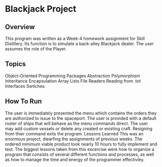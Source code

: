 # Blackjack Project

## Overview
This program was written as a Week-4 homework assignment for Skill Distillery. Its function is to simulate a back-alley Blackjack dealer. The user assumes the role of the Player.

## Topics
Object-Oriented Programming
Packages
Abstraction
Polymorphism
Inheritance
Encapsulation
Array Lists
File Readers
Reading from .txt
Interfaces
Swtiches

## How To Run
The user is immediately presented the menu which contains the orders they are authorized to issue to the spaceport.
The user is provided with a default roster of ships that will behave as the menu commands direct.
The user may add custom vessels or delete any created or existing craft.
Resigning from thier command exits the program.
Lessons Learned
This was an enormous project, dwarfing the assignments of previous weeks. The ordered minimum viable product took nearly 10 hours to fully implement and test. The biggest lessons taken from this excercise were how to organize a program that consists of several different functions and processes, as well as how to manage the time and energy of the programmer effectivley.
